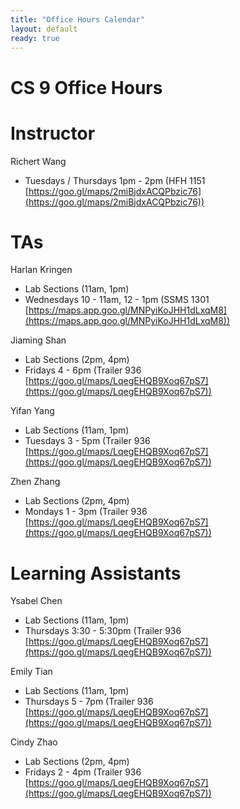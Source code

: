```yaml
---
title: "Office Hours Calendar"
layout: default
ready: true
---
```


<h1><strong>CS 9 Office Hours</strong></h1>

# Instructor
Richert Wang

* Tuesdays / Thursdays 1pm - 2pm (HFH 1151 [https://goo.gl/maps/2miBjdxACQPbzic76](https://goo.gl/maps/2miBjdxACQPbzic76))

# TAs

Harlan Kringen
* Lab Sections (11am, 1pm)
* Wednesdays 10 - 11am, 12 - 1pm (SSMS 1301 [https://maps.app.goo.gl/MNPyiKoJHH1dLxqM8](https://maps.app.goo.gl/MNPyiKoJHH1dLxqM8))

Jiaming Shan
* Lab Sections (2pm, 4pm)
* Fridays 4 - 6pm (Trailer 936 [https://goo.gl/maps/LqegEHQB9Xoq67pS7](https://goo.gl/maps/LqegEHQB9Xoq67pS7))

Yifan Yang
* Lab Sections (11am, 1pm)
* Tuesdays 3 - 5pm (Trailer 936 [https://goo.gl/maps/LqegEHQB9Xoq67pS7](https://goo.gl/maps/LqegEHQB9Xoq67pS7))

Zhen Zhang
* Lab Sections (2pm, 4pm)
* Mondays 1 - 3pm (Trailer 936 [https://goo.gl/maps/LqegEHQB9Xoq67pS7](https://goo.gl/maps/LqegEHQB9Xoq67pS7))

# Learning Assistants

Ysabel Chen
* Lab Sections (11am, 1pm)
* Thursdays 3:30 - 5:30pm (Trailer 936 [https://goo.gl/maps/LqegEHQB9Xoq67pS7](https://goo.gl/maps/LqegEHQB9Xoq67pS7))

Emily Tian
* Lab Sections (11am, 1pm)
* Thursdays 5 - 7pm (Trailer 936 [https://goo.gl/maps/LqegEHQB9Xoq67pS7](https://goo.gl/maps/LqegEHQB9Xoq67pS7))

Cindy Zhao
* Lab Sections (2pm, 4pm)
* Fridays 2 - 4pm (Trailer 936 [https://goo.gl/maps/LqegEHQB9Xoq67pS7](https://goo.gl/maps/LqegEHQB9Xoq67pS7))